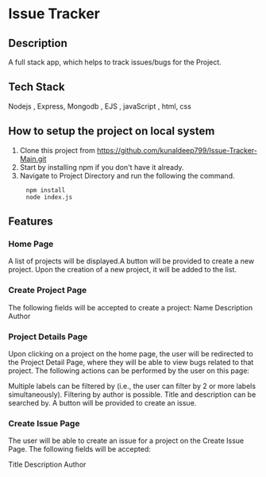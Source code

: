 # Issue Tracker

## Description
A full stack app, which helps to track issues/bugs for the Project.

## Tech Stack
Nodejs , Express, Mongodb , EJS , javaScript , html, css

## How to setup the project on local system
  1. Clone this project from https://github.com/kunaldeep799/Issue-Tracker-Main.git
  2. Start by installing npm if you don't have it already.
  3. Navigate to Project Directory and run the following the command.
   ````
        npm install 
        node index.js
   ````
## Features
  
  ### Home Page 
  A list of projects will be displayed.A button will be provided to create a new project. Upon the creation of a new project, it will be added to the list.

  ### Create Project Page
  The following fields will be accepted to create a project:
   Name
   Description
   Author

  ### Project Details Page
  Upon clicking on a project on the home page, the user will be redirected to the Project Detail Page, where they will be able to view bugs related to that project. The following actions can be performed by the user on this page:

   Multiple labels can be filtered by (i.e., the user can filter by 2 or more labels simultaneously).
   Filtering by author is possible.
   Title and description can be searched by.
   A button will be provided to create an issue.

   ### Create Issue Page
   The user will be able to create an issue for a project on the Create Issue Page. The following fields will be accepted:

   Title
   Description
   Author
